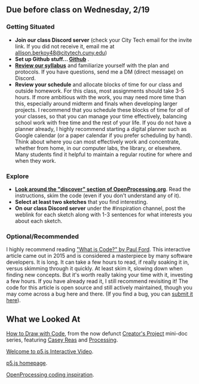 

## Due before class on Wednesday, 2/19

### **Getting Situated** 
* **Join our class Discord server** (check your City Tech email for the invite link. If you did not receive it, email me at allison.berkoy48@citytech.cuny.edu)       
* **Set up Github stuff... [Github](link)** .    
* **[Review our syllabus](link)** and familiarize yourself with the plan and protocols. If you have questions, send me a DM (direct message) on Discord.  
* **Review your schedule** and allocate blocks of time for our class and outside homework. For this class, most assignments should take 3-5 hours. If more ambitious with the work, you may need more time than this, especially around midterm and finals when developing larger projects. I recommend that you schedule these blocks of time for _all_ of your classes, so that you can manage your time effectively, balancing school work with free time and the rest of your life. If you do not have a planner already, I highly recommend starting a digital planner such as Google calendar (or a paper calendar if you prefer scheduling by hand). Think about where you can most effectively work and concentrate, whether from home, in our computer labs, the library, or elsewhere. Many students find it helpful to maintain a regular routine for where and when they work.  

### **Explore**   
* **[Look around the "discover" section of OpenProcessing.org](https://openprocessing.org/discover/#/trending)**. Read the instructions, skim the code (even if you don't understand any of it).
* **Select at least two sketches** that you find interesting.   
* **On our class Discord server** under the #inspiration channel, post the weblink for each sketch along with 1-3 sentences for what interests you about each sketch.

### **Optional/Recommended**  
I highly recommend reading ["What is Code?" by Paul Ford](https://www.bloomberg.com/graphics/2015-paul-ford-what-is-code). This interactive article came out in 2015 and is considered a masterpiece by many software developers. It is long. It can take a few hours to read, if really soaking it in, versus skimming through it quickly. At least skim it, slowing down when finding new concepts. But it's worth really taking your time with it, investing a few hours. If you have already read it, I still recommend revisiting it! The code for this article is open source and still actively maintained, though you may come across a bug here and there. (If you find a bug, you can [submit it here](https://github.com/BloombergGraphics/whatiscode)). 

## What we Looked At  
[How to Draw with Code](https://www.youtube.com/watch?v=_8DMEHxOLQE), from the now defunct [Creator's Project](https://www.vice.com/en/topic/the-creators-project) mini-doc series, featuring [Casey Reas](https://reas.com/) and [Processing](https://processing.org/).       
  
[Welcome to p5.js Interactive Video](https://hello.p5js.org/).  
  
[p5.js homepage](https://p5js.org/).  
  
[OpenProcessing coding inspiration](https://openprocessing.org/discover/#/trending).
